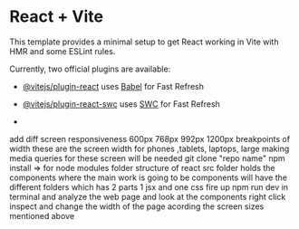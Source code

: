 # React + Vite

This template provides a minimal setup to get React working in Vite with HMR and some ESLint rules.

Currently, two official plugins are available:

- [@vitejs/plugin-react](https://github.com/vitejs/vite-plugin-react/blob/main/packages/plugin-react/README.md) uses [Babel](https://babeljs.io/) for Fast Refresh
- [@vitejs/plugin-react-swc](https://github.com/vitejs/vite-plugin-react-swc) uses [SWC](https://swc.rs/) for Fast Refresh

- 
add diff screen responsiveness
600px
768px
992px
1200px
breakpoints of width 
these are the screen width for phones ,tablets, laptops, large making media queries for these screen will be needed 
git clone "repo name"
npm install  => for node modules 
folder structure of react 
src folder holds the components where the main work is going to be components will have the different folders which has 2 parts 1 jsx and one css  fire up npm run dev in terminal and analyze the web page and look at the components right click inspect  and change the width of the page acording the screen sizes mentioned above
